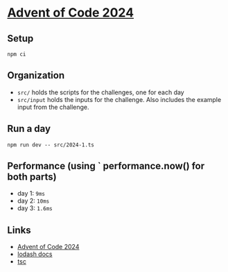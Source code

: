 # [Advent of Code 2024](https://adventofcode.com/2024)

## Setup

```shell
npm ci
```

## Organization

- `src/` holds the scripts for the challenges, one for each day
- `src/input` holds the inputs for the challenge. Also includes the example input from the challenge.

## Run a day

```shell
npm run dev -- src/2024-1.ts
```

## Performance (using ` performance.now() for both parts)

- day 1: `9ms`
- day 2: `10ms`
- day 3: `1.6ms`

## Links

- [Advent of Code 2024](https://adventofcode.com/2024)
- [lodash docs](https://lodash.com/docs/#unzip)
- [tsc](https://www.typescriptlang.org/docs/handbook/compiler-options.html)
